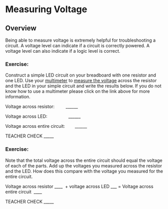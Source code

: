 # Measuring Voltage

## Overview

Being able to measure voltage is extremely helpful for troubleshooting a circuit. A voltage level can indicate if a circuit is correctly powered. A voltage level can also indicate if a logic level is correct.

### Exercise:

Construct a simple LED circuit on your breadboard with one resistor and one LED. Use your [multimeter](https://www.google.com/url?q=https://docs.google.com/document/d/1BmZbXzxnD2j17QToSZ9jeZmnP7burwfksfQq2v4zu-Y/edit%23heading%3Dh.sf66jio1dnm6&sa=D&ust=1587613173850000) to [measure the voltage](https://www.google.com/url?q=https://docs.google.com/document/d/1BmZbXzxnD2j17QToSZ9jeZmnP7burwfksfQq2v4zu-Y/edit%23heading%3Dh.1d4or8wh0xdv&sa=D&ust=1587613173850000) across the resistor and the LED in your simple circuit and write the results below. If you do not know how to use a multimeter please click on the link above for more information.

Voltage across resistor:         \_\_\_\_\_\_

Voltage across LED:                 \_\_\_\_\_\_

Voltage across entire circuit:        \_\_\_\_\_\_

TEACHER CHECK \_\_\_\_\_

### Exercise:

Note that the total voltage across the entire circuit should equal the voltage of each of the parts. Add up the voltages you measured across the resistor and the LED. How does this compare with the voltage you measured for the entire circuit.

Voltage across resistor \_\_\_\_  + voltage across LED \_\_\_ = Voltage across entire circuit  \_\_\_\_

TEACHER CHECK \_\_\_\_\_
